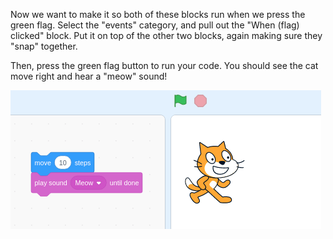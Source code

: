 Now we want to make it so both of these blocks run when we press the green flag. Select the "events" category, and pull out the "When (flag) clicked" block. Put it on top of the other two blocks, again making sure they "snap" together.

Then, press the green flag button to run your code. You should see the cat move right and hear a "meow" sound!

![](.guides/img/step-by-step-3.apng)